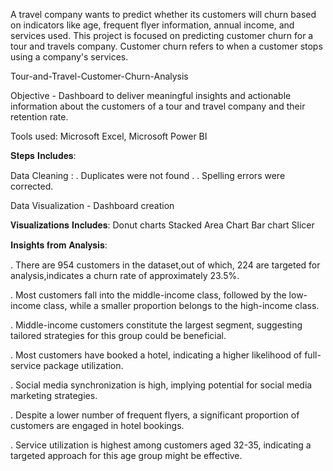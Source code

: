 A travel company wants to predict whether its customers will churn based on indicators like age, frequent flyer information, annual income, and services used. This project is focused on predicting customer churn for a tour and travels company. Customer churn refers to when a customer stops using a company's services. 

Tour-and-Travel-Customer-Churn-Analysis

Objective - Dashboard to deliver meaningful insights and actionable information about the customers of a tour and travel company and their retention rate.

Tools used: Microsoft Excel, Microsoft Power BI

𝐒𝐭𝐞𝐩𝐬 𝐈𝐧𝐜𝐥𝐮𝐝𝐞𝐬:

Data Cleaning :
. Duplicates were not found .
. Spelling errors were corrected.

Data Visualization - Dashboard creation

𝐕𝐢𝐬𝐮𝐚𝐥𝐢𝐳𝐚𝐭𝐢𝐨𝐧𝐬 𝐈𝐧𝐜𝐥𝐮𝐝𝐞𝐬:
Donut charts
Stacked Area Chart
Bar chart
Slicer



𝐈𝐧𝐬𝐢𝐠𝐡𝐭𝐬 𝐟𝐫𝐨𝐦 𝐀𝐧𝐚𝐥𝐲𝐬𝐢𝐬:

. There are 954 customers in the dataset,out of which, 224 are targeted for analysis,indicates a churn rate of approximately 23.5%.

. Most customers fall into the middle-income class, followed by the low-income class, while a smaller proportion belongs to the high-income class.

. Middle-income customers constitute the largest segment, suggesting tailored strategies for this group could be beneficial.

. Most customers have booked a hotel, indicating a higher likelihood of full-service package utilization.

. Social media synchronization is high, implying potential for social media marketing strategies.

. Despite a lower number of frequent flyers, a significant proportion of customers are engaged in hotel bookings.

. Service utilization is highest among customers aged 32-35, indicating a targeted approach for this age group might be effective.

